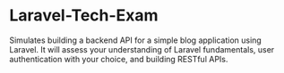 # Laravel-Tech-Exam
Simulates building a backend API for a simple blog application using Laravel. It will assess your understanding of Laravel fundamentals, user authentication with your choice, and building RESTful APIs.

